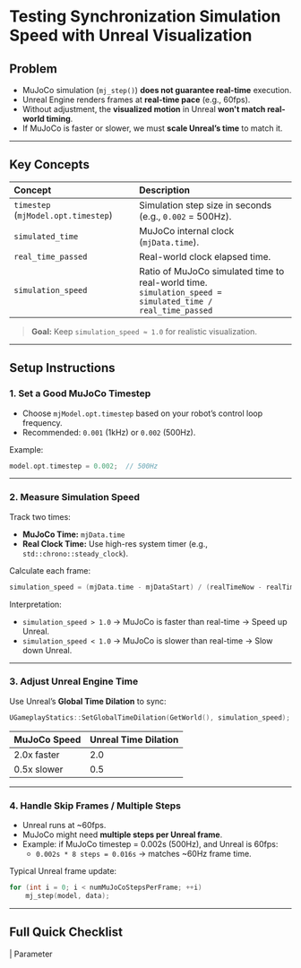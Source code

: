
# Testing Synchronization Simulation Speed with Unreal Visualization

## Problem

- MuJoCo simulation (`mj_step()`) **does not guarantee real-time** execution.  
- Unreal Engine renders frames at **real-time pace** (e.g., 60fps).
- Without adjustment, the **visualized motion** in Unreal **won't match real-world timing**.
- If MuJoCo is faster or slower, we must **scale Unreal’s time** to match it.

---

## Key Concepts

| Concept | Description |
| :------ | :---------- |
| `timestep` (`mjModel.opt.timestep`) | Simulation step size in seconds (e.g., `0.002` = 500Hz). |
| `simulated_time` | MuJoCo internal clock (`mjData.time`). |
| `real_time_passed` | Real-world clock elapsed time. |
| `simulation_speed` | Ratio of MuJoCo simulated time to real-world time.<br>`simulation_speed = simulated_time / real_time_passed` |

> **Goal:** Keep `simulation_speed ≈ 1.0` for realistic visualization.

---

## Setup Instructions

### 1. Set a Good MuJoCo Timestep

- Choose `mjModel.opt.timestep` based on your robot’s control loop frequency.
- Recommended: `0.001` (1kHz) or `0.002` (500Hz).
  
Example:
```cpp
model.opt.timestep = 0.002;  // 500Hz
```

---

### 2. Measure Simulation Speed

Track two times:
- **MuJoCo Time:** `mjData.time`
- **Real Clock Time:** Use high-res system timer (e.g., `std::chrono::steady_clock`).

Calculate each frame:
```cpp
simulation_speed = (mjData.time - mjDataStart) / (realTimeNow - realTimeStart)
```

Interpretation:
- `simulation_speed > 1.0` → MuJoCo is faster than real-time → Speed up Unreal.
- `simulation_speed < 1.0` → MuJoCo is slower than real-time → Slow down Unreal.

---

### 3. Adjust Unreal Engine Time

Use Unreal’s **Global Time Dilation** to sync:

```cpp
UGameplayStatics::SetGlobalTimeDilation(GetWorld(), simulation_speed);
```

| MuJoCo Speed | Unreal Time Dilation |
| :----------- | :------------------- |
| 2.0x faster | 2.0 |
| 0.5x slower | 0.5 |

---

### 4. Handle Skip Frames / Multiple Steps

- Unreal runs at ~60fps.
- MuJoCo might need **multiple steps per Unreal frame**.
- Example: if MuJoCo timestep = 0.002s (500Hz), and Unreal is 60fps:
  - `0.002s * 8 steps = 0.016s` → matches ~60Hz frame time.

Typical Unreal frame update:
```cpp
for (int i = 0; i < numMuJoCoStepsPerFrame; ++i)
    mj_step(model, data);
```

---

## Full Quick Checklist

| Parameter
